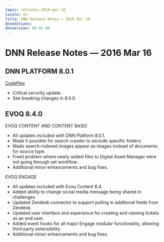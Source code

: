 ```yaml
---
topic: relnotes-2016-mar-16
locale: en
title: DNN Release Notes — 2016 Mar 16
dnneditions: 
dnnversion: 09.02.00
---
```


# DNN Release Notes — 2016 Mar 16

## DNN PLATFORM 8.0.1

[CodePlex](http://dotnetnuke.codeplex.com/releases/view/619412)

*   Critical security update.
*   See breaking changes in 8.0.0.

## EVOQ 8.4.0

EVOQ CONTENT AND CONTENT BASIC

*   All updates included with DNN Platform 8.0.1.
*   Made it possible for search crawler to exclude specific folders.
*   Made search-indexed images appear as images instead of documents for source type.
*   Fixed problem where newly added files to Digital Asset Manager were not going through set workflow.
*   Additional minor enhancements and bug fixes.

EVOQ ENGAGE

*   All updates included with Evoq Content 8.4.
*   Added ability to change social media message being shared in challenges.
*   Updated Zendesk connector to support pulling in additional fields from Zendesk.
*   Updated user interface and experience for creating and viewing tickets as an end user.
*   Added event hooks for all major Engage modular functionality, allowing third party extensibility.
*   Additional minor enhancements and bug fixes.
